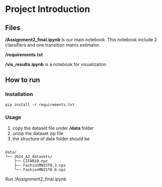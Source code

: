 # Project Introduction

## Files
**/Assignment2_final.ipynb** is our main notebook. This notebook include 2 classifiers and one transition matrix estimator.

**/requirements.txt** 

**/vis_results.ipynb** is a notebook for visualization


## How to run
### Installation

<code>pip install -r requirements.txt</code>

### Usage
1. copy the dataset file under **/data** folder
2. unzip the dataset zip file
3. the structure of data folder should be 

<code>
data/
└── 2024_A2_datasets/
    ├── CIFAR10.npz
    ├── FashionMNIST0.3.npz
    └── FashionMNIST0.6.npz
</code>

Run /Assignment2_final.ipynb





